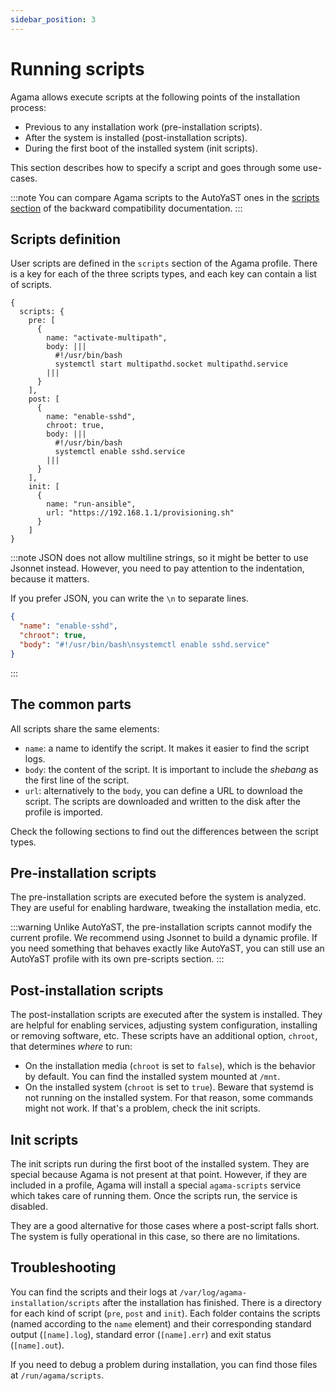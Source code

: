 ```yaml
---
sidebar_position: 3
---
```


# Running scripts

Agama allows execute scripts at the following points of the installation process:

- Previous to any installation work (pre-installation scripts).
- After the system is installed (post-installation scripts).
- During the first boot of the installed system (init scripts).

This section describes how to specify a script and goes through some use-cases.

:::note
You can compare Agama scripts to the AutoYaST ones in the [scripts section](../autoyast/reference.md#scripts)
of the backward compatibility documentation.
:::

## Scripts definition

User scripts are defined in the `scripts` section of the Agama profile. There is a key for each of
the three scripts types, and each key can contain a list of scripts.

```jsonnet
{
  scripts: {
    pre: [
      {
        name: "activate-multipath",
        body: |||
          #!/usr/bin/bash
          systemctl start multipathd.socket multipathd.service
        |||
      }
    ],
    post: [
      {
        name: "enable-sshd",
        chroot: true,
        body: |||
          #!/usr/bin/bash
          systemctl enable sshd.service
        |||
      }
    ],
    init: [
      {
        name: "run-ansible",
        url: "https://192.168.1.1/provisioning.sh"
      }
    ]
}
```

:::note
JSON does not allow multiline strings, so it might be better to use Jsonnet instead. However, you
need to pay attention to the indentation, because it matters.

If you prefer JSON, you can write the `\n` to separate lines.

```json
{
  "name": "enable-sshd",
  "chroot": true,
  "body": "#!/usr/bin/bash\nsystemctl enable sshd.service"
}
```

:::

## The common parts

All scripts share the same elements:

- `name`: a name to identify the script. It makes it easier to find the script logs.
- `body`: the content of the script. It is important to include the _shebang_ as the first line of
  the script.
- `url`: alternatively to the `body`, you can define a URL to download the script. The scripts are
  downloaded and written to the disk after the profile is imported.

Check the following sections to find out the differences between the script types.

## Pre-installation scripts

The pre-installation scripts are executed before the system is analyzed. They are useful for
enabling hardware, tweaking the installation media, etc.

:::warning
Unlike AutoYaST, the pre-installation scripts cannot modify the current profile. We recommend using
Jsonnet to build a dynamic profile. If you need something that behaves exactly like AutoYaST, you can
still use an AutoYaST profile with its own pre-scripts section.
:::

## Post-installation scripts

The post-installation scripts are executed after the system is installed. They are helpful for
enabling services, adjusting system configuration, installing or removing software, etc. These
scripts have an additional option, `chroot`, that determines _where_ to run:

- On the installation media (`chroot` is set to `false`), which is the behavior by default. You can
  find the installed system mounted at `/mnt`.
- On the installed system (`chroot` is set to `true`). Beware that systemd is not running on the
  installed system. For that reason, some commands might not work. If that's a problem, check the init
  scripts.

## Init scripts

The init scripts run during the first boot of the installed system. They are special because Agama
is not present at that point. However, if they are included in a profile, Agama will install a
special `agama-scripts` service which takes care of running them. Once the scripts run, the service
is disabled.

They are a good alternative for those cases where a post-script falls short. The system is fully
operational in this case, so there are no limitations.

## Troubleshooting

You can find the scripts and their logs at `/var/log/agama-installation/scripts` after the
installation has finished. There is a directory for each kind of script (`pre`, `post` and `init`).
Each folder contains the scripts (named according to the `name` element) and their corresponding
standard output (`[name].log`), standard error (`[name].err`) and exit status (`[name].out`).

If you need to debug a problem during installation, you can find those files at
`/run/agama/scripts`.
